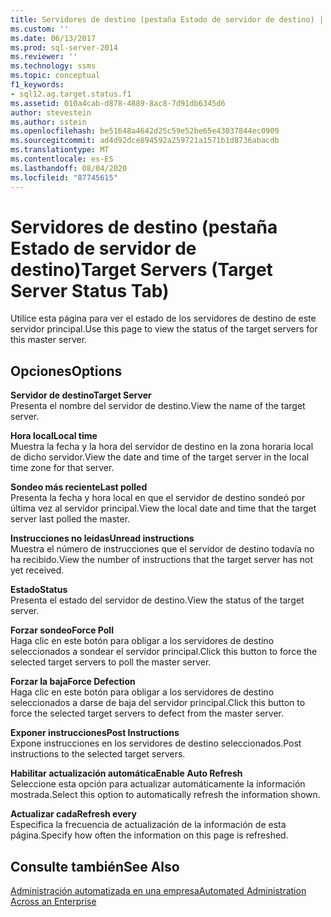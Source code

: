 ```yaml
---
title: Servidores de destino (pestaña Estado de servidor de destino) | Microsoft Docs
ms.custom: ''
ms.date: 06/13/2017
ms.prod: sql-server-2014
ms.reviewer: ''
ms.technology: ssms
ms.topic: conceptual
f1_keywords:
- sql12.ag.target.status.f1
ms.assetid: 010a4cab-d878-4889-8ac8-7d91db6345d6
author: stevestein
ms.author: sstein
ms.openlocfilehash: be51648a4642d25c59e52be65e43037844ec0909
ms.sourcegitcommit: ad4d92dce894592a259721a1571b1d8736abacdb
ms.translationtype: MT
ms.contentlocale: es-ES
ms.lasthandoff: 08/04/2020
ms.locfileid: "87745615"
---
```

# <a name="target-servers-target-server-status-tab"></a><span data-ttu-id="a23b1-102">Servidores de destino (pestaña Estado de servidor de destino)</span><span class="sxs-lookup"><span data-stu-id="a23b1-102">Target Servers (Target Server Status Tab)</span></span>
  <span data-ttu-id="a23b1-103">Utilice esta página para ver el estado de los servidores de destino de este servidor principal.</span><span class="sxs-lookup"><span data-stu-id="a23b1-103">Use this page to view the status of the target servers for this master server.</span></span>  
  
## <a name="options"></a><span data-ttu-id="a23b1-104">Opciones</span><span class="sxs-lookup"><span data-stu-id="a23b1-104">Options</span></span>  
 <span data-ttu-id="a23b1-105">**Servidor de destino**</span><span class="sxs-lookup"><span data-stu-id="a23b1-105">**Target Server**</span></span>  
 <span data-ttu-id="a23b1-106">Presenta el nombre del servidor de destino.</span><span class="sxs-lookup"><span data-stu-id="a23b1-106">View the name of the target server.</span></span>  
  
 <span data-ttu-id="a23b1-107">**Hora local**</span><span class="sxs-lookup"><span data-stu-id="a23b1-107">**Local time**</span></span>  
 <span data-ttu-id="a23b1-108">Muestra la fecha y la hora del servidor de destino en la zona horaria local de dicho servidor.</span><span class="sxs-lookup"><span data-stu-id="a23b1-108">View the date and time of the target server in the local time zone for that server.</span></span>  
  
 <span data-ttu-id="a23b1-109">**Sondeo más reciente**</span><span class="sxs-lookup"><span data-stu-id="a23b1-109">**Last polled**</span></span>  
 <span data-ttu-id="a23b1-110">Presenta la fecha y hora local en que el servidor de destino sondeó por última vez al servidor principal.</span><span class="sxs-lookup"><span data-stu-id="a23b1-110">View the local date and time that the target server last polled the master.</span></span>  
  
 <span data-ttu-id="a23b1-111">**Instrucciones no leídas**</span><span class="sxs-lookup"><span data-stu-id="a23b1-111">**Unread instructions**</span></span>  
 <span data-ttu-id="a23b1-112">Muestra el número de instrucciones que el servidor de destino todavía no ha recibido.</span><span class="sxs-lookup"><span data-stu-id="a23b1-112">View the number of instructions that the target server has not yet received.</span></span>  
  
 <span data-ttu-id="a23b1-113">**Estado**</span><span class="sxs-lookup"><span data-stu-id="a23b1-113">**Status**</span></span>  
 <span data-ttu-id="a23b1-114">Presenta el estado del servidor de destino.</span><span class="sxs-lookup"><span data-stu-id="a23b1-114">View the status of the target server.</span></span>  
  
 <span data-ttu-id="a23b1-115">**Forzar sondeo**</span><span class="sxs-lookup"><span data-stu-id="a23b1-115">**Force Poll**</span></span>  
 <span data-ttu-id="a23b1-116">Haga clic en este botón para obligar a los servidores de destino seleccionados a sondear el servidor principal.</span><span class="sxs-lookup"><span data-stu-id="a23b1-116">Click this button to force the selected target servers to poll the master server.</span></span>  
  
 <span data-ttu-id="a23b1-117">**Forzar la baja**</span><span class="sxs-lookup"><span data-stu-id="a23b1-117">**Force Defection**</span></span>  
 <span data-ttu-id="a23b1-118">Haga clic en este botón para obligar a los servidores de destino seleccionados a darse de baja del servidor principal.</span><span class="sxs-lookup"><span data-stu-id="a23b1-118">Click this button to force the selected target servers to defect from the master server.</span></span>  
  
 <span data-ttu-id="a23b1-119">**Exponer instrucciones**</span><span class="sxs-lookup"><span data-stu-id="a23b1-119">**Post Instructions**</span></span>  
 <span data-ttu-id="a23b1-120">Expone instrucciones en los servidores de destino seleccionados.</span><span class="sxs-lookup"><span data-stu-id="a23b1-120">Post instructions to the selected target servers.</span></span>  
  
 <span data-ttu-id="a23b1-121">**Habilitar actualización automática**</span><span class="sxs-lookup"><span data-stu-id="a23b1-121">**Enable Auto Refresh**</span></span>  
 <span data-ttu-id="a23b1-122">Seleccione esta opción para actualizar automáticamente la información mostrada.</span><span class="sxs-lookup"><span data-stu-id="a23b1-122">Select this option to automatically refresh the information shown.</span></span>  
  
 <span data-ttu-id="a23b1-123">**Actualizar cada**</span><span class="sxs-lookup"><span data-stu-id="a23b1-123">**Refresh every**</span></span>  
 <span data-ttu-id="a23b1-124">Especifica la frecuencia de actualización de la información de esta página.</span><span class="sxs-lookup"><span data-stu-id="a23b1-124">Specify how often the information on this page is refreshed.</span></span>  
  
## <a name="see-also"></a><span data-ttu-id="a23b1-125">Consulte también</span><span class="sxs-lookup"><span data-stu-id="a23b1-125">See Also</span></span>  
 [<span data-ttu-id="a23b1-126">Administración automatizada en una empresa</span><span class="sxs-lookup"><span data-stu-id="a23b1-126">Automated Administration Across an Enterprise</span></span>](automated-administration-across-an-enterprise.md)  
  
  

